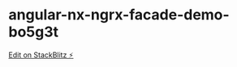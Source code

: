 # angular-nx-ngrx-facade-demo-bo5g3t

[Edit on StackBlitz ⚡️](https://stackblitz.com/edit/angular-nx-ngrx-facade-demo-bo5g3t)